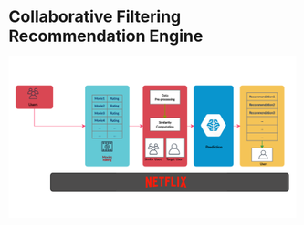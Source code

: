 # Collaborative Filtering Recommendation Engine

<p align="center">

  <img src="CF.png" width ='700'> 

</p>
